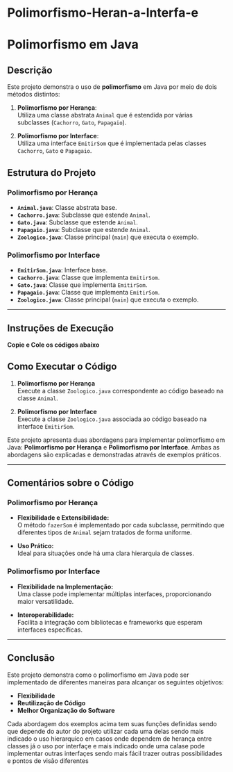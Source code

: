 # Polimorfismo-Heran-a-Interfa-e
# Polimorfismo em Java

## Descrição
Este projeto demonstra o uso de **polimorfismo** em Java por meio de dois métodos distintos:

1. **Polimorfismo por Herança**:  
   Utiliza uma classe abstrata `Animal` que é estendida por várias subclasses (`Cachorro`, `Gato`, `Papagaio`).

2. **Polimorfismo por Interface**:  
   Utiliza uma interface `EmitirSom` que é implementada pelas classes `Cachorro`, `Gato` e `Papagaio`.


## Estrutura do Projeto

### Polimorfismo por Herança
- **`Animal.java`**: Classe abstrata base.
- **`Cachorro.java`**: Subclasse que estende `Animal`.
- **`Gato.java`**: Subclasse que estende `Animal`.
- **`Papagaio.java`**: Subclasse que estende `Animal`.
- **`Zoologico.java`**: Classe principal (`main`) que executa o exemplo.

### Polimorfismo por Interface
- **`EmitirSom.java`**: Interface base.
- **`Cachorro.java`**: Classe que implementa `EmitirSom`.
- **`Gato.java`**: Classe que implementa `EmitirSom`.
- **`Papagaio.java`**: Classe que implementa `EmitirSom`.
- **`Zoologico.java`**: Classe principal (`main`) que executa o exemplo.

---

## Instruções de Execução

**Copie e Cole os códigos abaixo**  

 ## Como Executar o Código

1. **Polimorfismo por Herança**  
   Execute a classe `Zoologico.java` correspondente ao código baseado na classe `Animal`.

2. **Polimorfismo por Interface**  
   Execute a classe `Zoologico.java` associada ao código baseado na interface `EmitirSom`.

Este projeto apresenta duas abordagens para implementar polimorfismo em Java: **Polimorfismo por Herança** e **Polimorfismo por Interface**. Ambas as abordagens são explicadas e demonstradas através de exemplos práticos.

---

## Comentários sobre o Código

### Polimorfismo por Herança
- **Flexibilidade e Extensibilidade:**  
  O método `fazerSom` é implementado por cada subclasse, permitindo que diferentes tipos de `Animal` sejam tratados de forma uniforme.

- **Uso Prático:**  
  Ideal para situações onde há uma clara hierarquia de classes.

### Polimorfismo por Interface

- **Flexibilidade na Implementação:**  
  Uma classe pode implementar múltiplas interfaces, proporcionando maior versatilidade.

- **Interoperabilidade:**  
  Facilita a integração com bibliotecas e frameworks que esperam interfaces específicas.

---

## Conclusão

Este projeto demonstra como o polimorfismo em Java pode ser implementado de diferentes maneiras para alcançar os seguintes objetivos:

- **Flexibilidade**
- **Reutilização de Código**
- **Melhor Organização do Software**

Cada abordagem dos exemplos acima tem suas funções definidas sendo que depende do autor do projeto utilizar cada uma delas sendo mais indicado o uso hierarquico em casos onde dependem de herança entre classes
já o uso por interfaçe e mais indicado onde uma calase pode implementar outras interfaçes sendo mais fácil trazer outras possibilidades e pontos de visão diferentes



